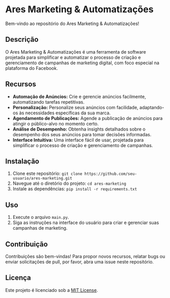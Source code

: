 # Ares Marketing & Automatizações

Bem-vindo ao repositório do Ares Marketing & Automatizações!

## Descrição

O Ares Marketing & Automatizações é uma ferramenta de software projetada para simplificar e automatizar o processo de criação e gerenciamento de campanhas de marketing digital, com foco especial na plataforma do Facebook.

## Recursos

- **Automação de Anúncios:** Crie e gerencie anúncios facilmente, automatizando tarefas repetitivas.
- **Personalização:** Personalize seus anúncios com facilidade, adaptando-os às necessidades específicas da sua marca.
- **Agendamento de Publicações:** Agende a publicação de anúncios para atingir o público-alvo no momento certo.
- **Análise de Desempenho:** Obtenha insights detalhados sobre o desempenho dos seus anúncios para tomar decisões informadas.
- **Interface Intuitiva:** Uma interface fácil de usar, projetada para simplificar o processo de criação e gerenciamento de campanhas.

## Instalação

1. Clone este repositório: `git clone https://github.com/seu-usuario/ares-marketing.git`
2. Navegue até o diretório do projeto: `cd ares-marketing`
3. Instale as dependências: `pip install -r requirements.txt`

## Uso

1. Execute o arquivo `main.py`.
2. Siga as instruções na interface do usuário para criar e gerenciar suas campanhas de marketing.

## Contribuição

Contribuições são bem-vindas! Para propor novos recursos, relatar bugs ou enviar solicitações de pull, por favor, abra uma issue neste repositório.

## Licença

Este projeto é licenciado sob a [MIT License](LICENSE).

